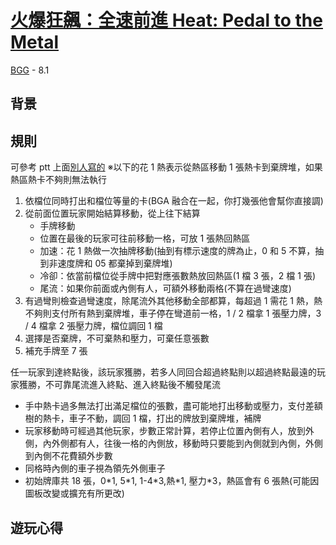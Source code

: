 # [火爆狂飆：全速前進 Heat: Pedal to the Metal](https://boardgamearena.com/gamepanel?game=heat)

[BGG](https://boardgamegeek.com/boardgame/366013/heat-pedal-metal) - 8.1

## 背景

## 規則

可參考 ptt 上面[別人寫的](https://www.ptt.cc/bbs/BoardGame/M.1684744991.A.DCC.html)
※以下的花 1 熱表示從熱區移動 1 張熱卡到棄牌堆，如果熱區熱卡不夠則無法執行

1. 依檔位同時打出和檔位等量的卡(BGA 融合在一起，你打幾張他會幫你直接調)
2. 從前面位置玩家開始結算移動，從上往下結算
   - 手牌移動
   - 位置在最後的玩家可往前移動一格，可放 1 張熱回熱區
   - 加速：花 1 熱做一次抽牌移動(抽到有標示速度的牌為止，0 和 5 不算，抽到非速度牌和 05 都棄掉到棄牌堆)
   - 冷卻：依當前檔位從手牌中把對應張數熱放回熱區(1 檔 3 張，2 檔 1 張)
   - 尾流：如果你前面或內側有人，可額外移動兩格(不算在過彎速度)
3. 有過彎則檢查過彎速度，除尾流外其他移動全部都算，每超過 1 需花 1 熱，熱不夠則支付所有熱到棄牌堆，車子停在彎道前一格，1 / 2 檔拿 1 張壓力牌，3 / 4 檔拿 2 張壓力牌，檔位調回 1 檔
4. 選擇是否棄牌，不可棄熱和壓力，可棄任意張數
5. 補充手牌至 7 張

任一玩家到達終點後，該玩家獲勝，若多人同回合超過終點則以超過終點最遠的玩家獲勝，不可靠尾流進入終點、進入終點後不觸發尾流

- 手中熱卡過多無法打出滿足檔位的張數，盡可能地打出移動或壓力，支付差額樹的熱卡，車子不動，調回 1 檔，打出的牌放到棄牌堆，補牌
- 玩家移動時可經過其他玩家，步數正常計算，若停止位置內側有人，放到外側，內外側都有人，往後一格的內側放，移動時只要能到內側就到內側，外側到內側不花費額外步數
- 同格時內側的車子視為領先外側車子
- 初始牌庫共 18 張，0\*1, 5\*1, 1-4\*3,熱\*1, 壓力\*3，熱區會有 6 張熱(可能因圖板改變或擴充有所更改)

## 遊玩心得
